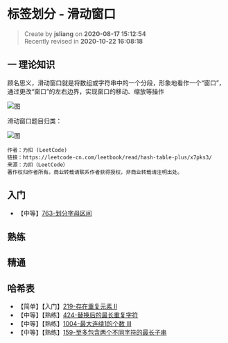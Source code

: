 标签划分 - 滑动窗口
===

> Create by **jsliang** on **2020-08-17 15:12:54**  
> Recently revised in **2020-10-22 16:08:18**

## 一 理论知识

顾名思义，滑动窗口就是将数组或字符串中的一个分段，形象地看作一个“窗口”，通过更改“窗口”的左右边界，实现窗口的移动、缩放等操作

![图](https://github.com/LiangJunrong/document-library/blob/master/public-repertory/img/other-algorithms-and-data-structures-linked-sliding-window-1.png?raw=true)

滑动窗口题目归类：

![图](https://github.com/LiangJunrong/document-library/blob/master/public-repertory/img/other-algorithms-and-data-structures-linked-sliding-window-2.png?raw=true)

```
作者：力扣 (LeetCode)
链接：https://leetcode-cn.com/leetbook/read/hash-table-plus/x7pks3/
来源：力扣（LeetCode）
著作权归作者所有。商业转载请联系作者获得授权，非商业转载请注明出处。
```

## 入门

* 【中等】[763-划分字母区间](https://leetcode-cn.com/problems/partition-labels/)

## 熟练

## 精通

## 哈希表

* 【简单】【入门】[219-存在重复元素 II](https://leetcode-cn.com/problems/contains-duplicate-ii/)
* 【中等】【熟练】[424-替换后的最长重复字符](https://leetcode-cn.com/problems/longest-repeating-character-replacement/)
* 【中等】【熟练】[1004-最大连续1的个数 III](https://leetcode-cn.com/problems/max-consecutive-ones-iii/)
* 【中等】【熟练】[159-至多包含两个不同字符的最长子串](https://leetcode-cn.com/problems/longest-substring-with-at-most-two-distinct-characters/)